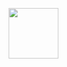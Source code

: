 <p align="center">
  <img height="100" src="https://github.com/MrAnyx/TimePHP-assets/blob/master/assets/logo%20horontql.svg"/>
</p>
